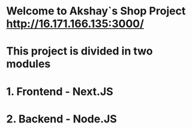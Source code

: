 # Welcome to Akshay`s Shop Project  http://16.171.166.135:3000/
# This project is divided in two modules
# 1. Frontend - Next.JS
# 2. Backend - Node.JS
